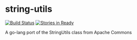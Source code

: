 # string-utils 
[![Build Status](https://travis-ci.org/jamessawle/stringutils.svg?branch=master)](https://travis-ci.org/jamessawle/stringutils) [![Stories in Ready](https://badge.waffle.io/jamessawle/stringutils.png?label=ready&title=Ready)](https://waffle.io/jamessawle/stringutils)

A go-lang port of the StringUtils class from Apache Commons